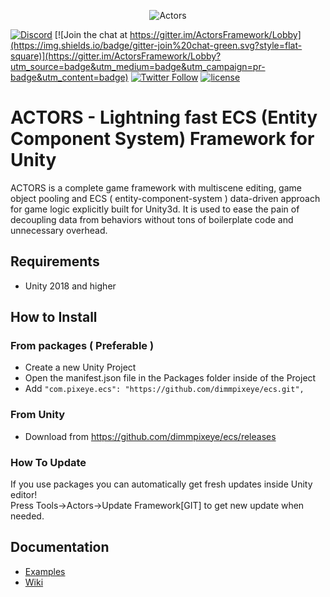 <p align="center">
    <img src="http://raw.pixeye.games/logo_framework.png" alt="Actors">
</p>

[![Discord](https://img.shields.io/discord/320945300892286996.svg?label=Discord)](https://discord.gg/suZuhyt)
[![Join the chat at https://gitter.im/ActorsFramework/Lobby](https://img.shields.io/badge/gitter-join%20chat-green.svg?style=flat-square)](https://gitter.im/ActorsFramework/Lobby?utm_source=badge&utm_medium=badge&utm_campaign=pr-badge&utm_content=badge)
[![Twitter Follow](https://img.shields.io/badge/twitter-%40dimmPixeye-blue.svg?style=flat-square&label=Follow)](https://twitter.com/dimmPixeye)
[![license](https://img.shields.io/badge/license-MIT-brightgreen.svg?style=flat-square)](https://github.com/dimmpixeye/Actors-Unity3d-Framework/blob/master/LICENSE)

# ACTORS - Lightning fast ECS (Entity Component System) Framework for Unity 
ACTORS is a complete game framework with multiscene editing, game object pooling and ECS ( entity-component-system ) data-driven approach for game logic explicitly built for Unity3d. It is used to ease the pain of decoupling data from behaviors without tons of boilerplate code and unnecessary overhead. 

 
## Requirements
- Unity 2018 and higher 

## How to Install
### From packages ( Preferable )

- Create a new Unity Project
- Open the manifest.json file in the Packages folder inside of the Project
- Add ```"com.pixeye.ecs": "https://github.com/dimmpixeye/ecs.git",```

### From Unity
- Download from https://github.com/dimmpixeye/ecs/releases 

### How To Update
If you use packages you can automatically get fresh updates inside Unity editor!  
Press Tools->Actors->Update Framework[GIT] to get new update when needed.

## Documentation 

* [Examples](https://github.com/dimmpixeye/ecs-Examples)
* [Wiki](https://github.com/dimmpixeye/ecs/wiki)
 
